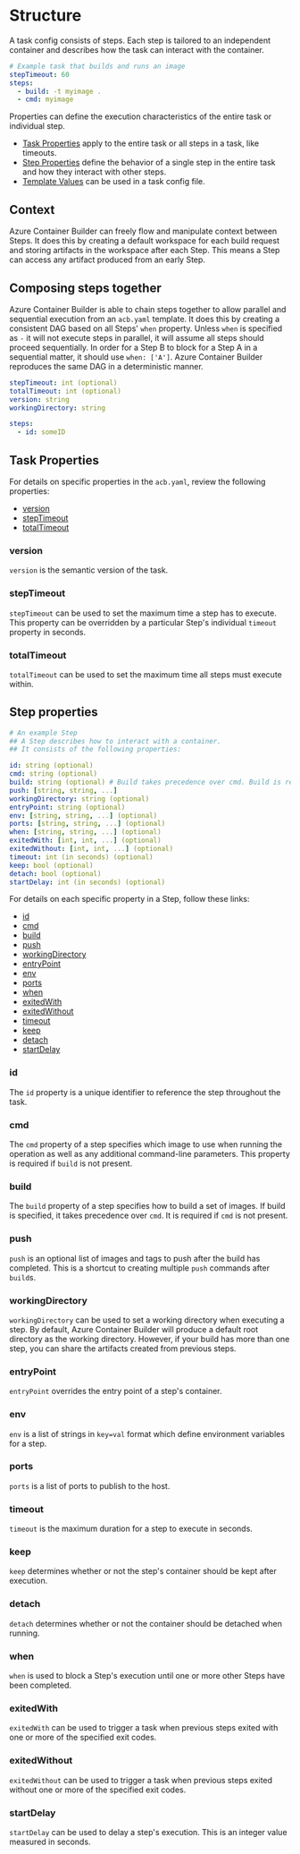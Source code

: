 # Structure

A task config consists of steps. Each step is tailored to an independent container and describes how the task can interact with the container.

```yaml
# Example task that builds and runs an image
stepTimeout: 60
steps:
  - build: -t myimage .
  - cmd: myimage
```

Properties can define the execution characteristics of the entire task or individual step.

* [Task Properties](#task-properties) apply to the entire task or all steps in a task, like timeouts.  
* [Step Properties](#step-properties) define the behavior of a single step in the entire task and how they interact with other steps.
* [Template Values](templates.md) can be used in a task config file.

## Context

Azure Container Builder can freely flow and manipulate context between Steps. It does this by creating a default workspace for each build request and storing artifacts in the workspace after each Step. This means a Step can access any artifact produced from an early Step.

## Composing steps together

Azure Container Builder is able to chain steps together to allow parallel and sequential execution from an `acb.yaml` template. It does this by creating a consistent DAG based on all Steps' `when` property. Unless `when` is specified as `-` it will not execute steps in parallel, it will assume all steps should proceed sequentially. In order for a Step B to block for a Step A in a sequential matter, it should use `when: ['A']`. Azure Container Builder reproduces the same DAG in a deterministic manner.

```yaml
stepTimeout: int (optional)
totalTimeout: int (optional)
version: string
workingDirectory: string

steps:
  - id: someID
```

## Task Properties

For details on specific properties in the `acb.yaml`, review the following properties:

* [version](#version)
* [stepTimeout](#steptimeout)
* [totalTimeout](#totaltimeout)

### version

`version` is the semantic version of the task.

### stepTimeout

`stepTimeout` can be used to set the maximum time a step has to execute. This property can be overridden by a particular Step's individual `timeout` property in seconds.

### totalTimeout

`totalTimeout` can be used to set the maximum time all steps must execute within.

## Step properties

```yaml
# An example Step
## A Step describes how to interact with a container.
## It consists of the following properties:

id: string (optional)
cmd: string (optional)
build: string (optional) # Build takes precedence over cmd. Build is required if cmd is not present.
push: [string, string, ...]
workingDirectory: string (optional)
entryPoint: string (optional)
env: [string, string, ...] (optional)
ports: [string, string, ...] (optional)
when: [string, string, ...] (optional)
exitedWith: [int, int, ...] (optional)
exitedWithout: [int, int, ...] (optional)
timeout: int (in seconds) (optional)
keep: bool (optional)
detach: bool (optional)
startDelay: int (in seconds) (optional)
```

For details on each specific property in a Step, follow these links:

* [id](#id)
* [cmd](#cmd)
* [build](#build)
* [push](#push)
* [workingDirectory](#workingdirectory)
* [entryPoint](#entrypoint)
* [env](#env)
* [ports](#ports)
* [when](#when)
* [exitedWith](#exitedwith)
* [exitedWithout](#exitedwithout)
* [timeout](#timeout)
* [keep](#keep)
* [detach](#deatch)
* [startDelay](#startdelay)

### id

The `id` property is a unique identifier to reference the step throughout the task.

### cmd

The `cmd` property of a step specifies which image to use when running the operation as well as any additional command-line parameters. This property is required if `build` is not present.

### build

The `build` property of a step specifies how to build a set of images. If build is specified, it takes precedence over `cmd`. It is required if `cmd` is not present.

### push

`push` is an optional list of images and tags to push after the build has completed. This is a shortcut to creating multiple `push` commands after `build`s.

### workingDirectory

`workingDirectory` can be used to set a working directory when executing a step. By default, Azure Container Builder will produce a default root directory as the working directory. However, if your build has more than one step, you can share the artifacts created from previous steps.

### entryPoint

`entryPoint` overrides the entry point of a step's container.

### env

`env` is a list of strings in `key=val` format which define environment variables for a step.

### ports

`ports` is a list of ports to publish to the host.

### timeout

`timeout` is the maximum duration for a step to execute in seconds.

### keep

`keep` determines whether or not the step's container should be kept after execution.

### detach

`detach` determines whether or not the container should be detached when running.

### when

`when` is used to block a Step's execution until one or more other Steps have been completed.

### exitedWith

`exitedWith` can be used to trigger a task when previous steps exited with one or more of the specified exit codes.

### exitedWithout

`exitedWithout` can be used to trigger a task when previous steps exited without one or more of the specified exit codes.

### startDelay

`startDelay` can be used to delay a step's execution. This is an integer value measured in seconds.
